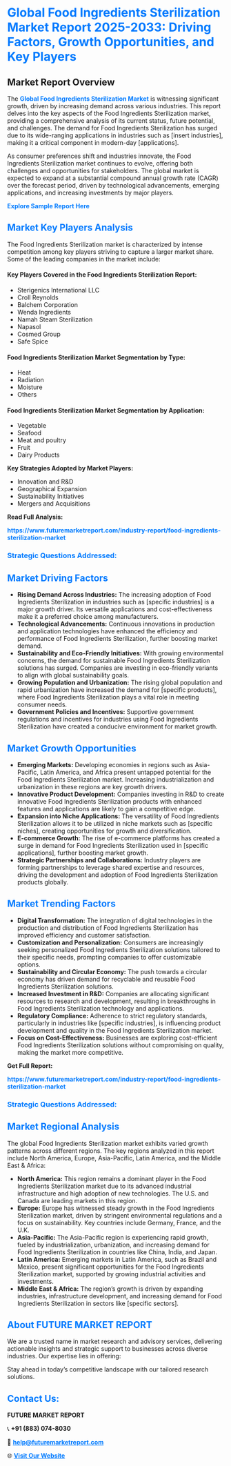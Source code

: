 <h1 style="color: #007BFF;">Global Food Ingredients Sterilization Market Report 2025-2033: Driving Factors, Growth Opportunities, and Key Players</h1>

<section id="overview">
<h2>Market Report Overview</h2>
<p>The <a href="https://www.futuremarketreport.com/industry-report/food-ingredients-sterilization-market" style="color: #007BFF; text-decoration: none;"><strong>Global Food Ingredients Sterilization Market</strong></a> is witnessing significant growth, driven by increasing demand across various industries. This report delves into the key aspects of the Food Ingredients Sterilization market, providing a comprehensive analysis of its current status, future potential, and challenges. The demand for Food Ingredients Sterilization has surged due to its wide-ranging applications in industries such as [insert industries], making it a critical component in modern-day [applications].</p>
<p>As consumer preferences shift and industries innovate, the Food Ingredients Sterilization market continues to evolve, offering both challenges and opportunities for stakeholders. The global market is expected to expand at a substantial compound annual growth rate (CAGR) over the forecast period, driven by technological advancements, emerging applications, and increasing investments by major players.</p>
</section>

<section id="overview">
<p><a href="https://www.futuremarketreport.com/request-sample/reportId=89859" style="color: #007BFF; text-decoration: none;"><strong>Explore Sample Report Here</strong></a></p>
</section>

<section id="key-players">
<h2 style="color: #007BFF;">Market Key Players Analysis</h2>
<p>The Food Ingredients Sterilization market is characterized by intense competition among key players striving to capture a larger market share. Some of the leading companies in the market include:</p>
<h4>Key Players Covered in the Food Ingredients Sterilization Report:</h4>
<ul><li>Sterigenics International LLC</li><li>Croll Reynolds</li><li>Balchem Corporation</li><li>Wenda Ingredients</li><li>Namah Steam Sterilization</li><li>Napasol</li><li>Cosmed Group</li><li>Safe Spice</li></ul>
<h4>Food Ingredients Sterilization Market Segmentation by Type:</h4>
<ul><li>Heat</li><li>Radiation</li><li>Moisture</li><li>Others</li></ul>

<h4>Food Ingredients Sterilization Market Segmentation by Application:</h4>
<ul><li>Vegetable</li><li>Seafood</li><li>Meat and poultry</li><li>Fruit</li><li>Dairy Products</li></ul>
<p><strong>Key Strategies Adopted by Market Players:</strong></p>
<ul>
<li>Innovation and R&D</li>
<li>Geographical Expansion</li>
<li>Sustainability Initiatives</li>
<li>Mergers and Acquisitions</li>
</ul>
</section>

<section>
<p><strong>Read Full Analysis: </strong></p><a href="https://www.futuremarketreport.com/industry-report/food-ingredients-sterilization-market" style="color: #007BFF; text-decoration: none;"><strong>https://www.futuremarketreport.com/industry-report/food-ingredients-sterilization-market</strong></a>
<h3 style="color: #007BFF;">Strategic Questions Addressed:</h3>
</section>

<section id="driving-factors">
<h2 style="color: #007BFF;">Market Driving Factors</h2>
<ul>
<li><strong>Rising Demand Across Industries:</strong> The increasing adoption of Food Ingredients Sterilization in industries such as [specific industries] is a major growth driver. Its versatile applications and cost-effectiveness make it a preferred choice among manufacturers.</li>
<li><strong>Technological Advancements:</strong> Continuous innovations in production and application technologies have enhanced the efficiency and performance of Food Ingredients Sterilization, further boosting market demand.</li>
<li><strong>Sustainability and Eco-Friendly Initiatives:</strong> With growing environmental concerns, the demand for sustainable Food Ingredients Sterilization solutions has surged. Companies are investing in eco-friendly variants to align with global sustainability goals.</li>
<li><strong>Growing Population and Urbanization:</strong> The rising global population and rapid urbanization have increased the demand for [specific products], where Food Ingredients Sterilization plays a vital role in meeting consumer needs.</li>
<li><strong>Government Policies and Incentives:</strong> Supportive government regulations and incentives for industries using Food Ingredients Sterilization have created a conducive environment for market growth.</li>
</ul>
</section>

<section id="growth-opportunities">
<h2 style="color: #007BFF;">Market Growth Opportunities</h2>
<ul>
<li><strong>Emerging Markets:</strong> Developing economies in regions such as Asia-Pacific, Latin America, and Africa present untapped potential for the Food Ingredients Sterilization market. Increasing industrialization and urbanization in these regions are key growth drivers.</li>
<li><strong>Innovative Product Development:</strong> Companies investing in R&D to create innovative Food Ingredients Sterilization products with enhanced features and applications are likely to gain a competitive edge.</li>
<li><strong>Expansion into Niche Applications:</strong> The versatility of Food Ingredients Sterilization allows it to be utilized in niche markets such as [specific niches], creating opportunities for growth and diversification.</li>
<li><strong>E-commerce Growth:</strong> The rise of e-commerce platforms has created a surge in demand for Food Ingredients Sterilization used in [specific applications], further boosting market growth.</li>
<li><strong>Strategic Partnerships and Collaborations:</strong> Industry players are forming partnerships to leverage shared expertise and resources, driving the development and adoption of Food Ingredients Sterilization products globally.</li>
</ul>
</section>

<section id="trending-factors">
<h2 style="color: #007BFF;">Market Trending Factors</h2>
<ul>
<li><strong>Digital Transformation:</strong> The integration of digital technologies in the production and distribution of Food Ingredients Sterilization has improved efficiency and customer satisfaction.</li>
<li><strong>Customization and Personalization:</strong> Consumers are increasingly seeking personalized Food Ingredients Sterilization solutions tailored to their specific needs, prompting companies to offer customizable options.</li>
<li><strong>Sustainability and Circular Economy:</strong> The push towards a circular economy has driven demand for recyclable and reusable Food Ingredients Sterilization solutions.</li>
<li><strong>Increased Investment in R&D:</strong> Companies are allocating significant resources to research and development, resulting in breakthroughs in Food Ingredients Sterilization technology and applications.</li>
<li><strong>Regulatory Compliance:</strong> Adherence to strict regulatory standards, particularly in industries like [specific industries], is influencing product development and quality in the Food Ingredients Sterilization market.</li>
<li><strong>Focus on Cost-Effectiveness:</strong> Businesses are exploring cost-efficient Food Ingredients Sterilization solutions without compromising on quality, making the market more competitive.</li>
</ul>
</section>

<section>
<p><strong>Get Full Report: </strong></p><a href="https://www.futuremarketreport.com/industry-report/food-ingredients-sterilization-market" style="color: #007BFF; text-decoration: none;"><strong>https://www.futuremarketreport.com/industry-report/food-ingredients-sterilization-market</strong></a>
<h3 style="color: #007BFF;">Strategic Questions Addressed:</h3>
</section>


<section id="regional-analysis">
<h2 style="color: #007BFF;">Market Regional Analysis</h2>
<p>The global Food Ingredients Sterilization market exhibits varied growth patterns across different regions. The key regions analyzed in this report include North America, Europe, Asia-Pacific, Latin America, and the Middle East & Africa:</p>
<ul>
<li><strong>North America:</strong> This region remains a dominant player in the Food Ingredients Sterilization market due to its advanced industrial infrastructure and high adoption of new technologies. The U.S. and Canada are leading markets in this region.</li>
<li><strong>Europe:</strong> Europe has witnessed steady growth in the Food Ingredients Sterilization market, driven by stringent environmental regulations and a focus on sustainability. Key countries include Germany, France, and the U.K.</li>
<li><strong>Asia-Pacific:</strong> The Asia-Pacific region is experiencing rapid growth, fueled by industrialization, urbanization, and increasing demand for Food Ingredients Sterilization in countries like China, India, and Japan.</li>
<li><strong>Latin America:</strong> Emerging markets in Latin America, such as Brazil and Mexico, present significant opportunities for the Food Ingredients Sterilization market, supported by growing industrial activities and investments.</li>
<li><strong>Middle East & Africa:</strong> The region’s growth is driven by expanding industries, infrastructure development, and increasing demand for Food Ingredients Sterilization in sectors like [specific sectors].</li>
</ul>
</section>

<footer>
<h2 style="color: #007BFF;">About FUTURE MARKET REPORT</h2>
<p>We are a trusted name in market research and advisory services, delivering actionable insights and strategic support to businesses across diverse industries. Our expertise lies in offering:</p>

<p>Stay ahead in today’s competitive landscape with our tailored research solutions.</p>

<h2 style="color: #007BFF;">Contact Us:</h2>
<p><strong>FUTURE MARKET REPORT</strong></p>
<p>📞 <strong>+91 (883) 074-8030</strong></p>
<p>📧 <strong><a href="mailto:help@futuremarketreport.com" style="color: #007BFF;">help@futuremarketreport.com</a></strong></p>
<p>🌐 <strong><a href="https://www.futuremarketreport.com/" style="color: #007BFF;">Visit Our Website</a></strong></p>
</footer>
